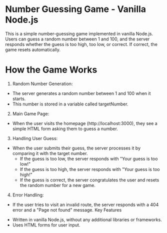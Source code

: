 # Number Guessing Game - Vanilla Node.js
This is a simple number-guessing game implemented in vanilla Node.js. Users can guess a random number between 1 and 100, and the server responds whether the guess is too high, too low, or correct. If correct, the game resets automatically.

# How the Game Works
1. Random Number Generation:
  + The server generates a random number between 1 and 100 when it starts.
  + This number is stored in a variable called targetNumber.
  
2. Main Game Page:
  + When the user visits the homepage (http://localhost:3000), they see a simple HTML form asking them to guess a number.

3. Handling User Guess:

  + When the user submits their guess, the server processes it by comparing it with the target number.
    - If the guess is too low, the server responds with "Your guess is too low!"
    - If the guess is too high, the server responds with "Your guess is too high!"
    - If the guess is correct, the server congratulates the user and resets the random number for a new game.

4. Error Handling:

  + If the user tries to visit an invalid route, the server responds with a 404 error and a "Page not found" message.
  Key Features
  
- Written in vanilla Node.js, without any additional libraries or frameworks.
- Uses HTML forms for user input.

